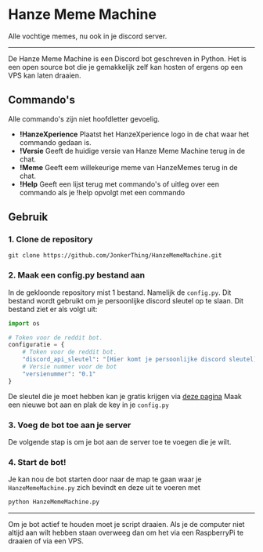 # Hanze Meme Machine
Alle vochtige memes, nu ook in je discord server.
***
De Hanze Meme Machine is een Discord bot geschreven in Python. Het is een open source bot die je gemakkelijk zelf kan hosten of ergens op een VPS kan laten draaien.

## Commando's
Alle commando's zijn niet hoofdletter gevoelig.

* **!HanzeXperience** Plaatst het HanzeXperience logo in de chat waar het commando gedaan is.
* **!Versie** Geeft de huidige versie van Hanze Meme Machine terug in de chat.
* **!Meme** Geeft eem willekeurige meme van HanzeMemes terug in de chat.
* **!Help** Geeft een lijst terug met commando's of uitleg over een commando als je !help opvolgt met een commando

## Gebruik
### 1. Clone de repository
```git
git clone https://github.com/JonkerThing/HanzeMemeMachine.git
```
### 2. Maak een config.py bestand aan
In de gekloonde repository mist 1 bestand. Namelijk de ```config.py```. Dit bestand wordt gebruikt om je persoonlijke discord sleutel op te slaan. Dit bestand ziet er als volgt uit:
```Python
import os

# Token voor de reddit bot.
configuratie = {
    # Token voor de reddit bot.
    "discord_api_sleutel": "[Hier komt je persoonlijke discord sleutel]",
    # Versie nummer voor de bot
    "versienummer": "0.1"
}
```
De sleutel die je moet hebben kan je gratis krijgen via [deze pagina](https://discordapp.com/developers/docs/intro)
Maak een nieuwe bot aan en plak de key in je ```config.py```

### 3. Voeg de bot toe aan je server
De volgende stap is om je bot aan de server toe te voegen die je wilt.

### 4. Start de bot!
Je kan nou de bot starten door naar de map te gaan waar je ```HanzeMemeMachine.py``` zich bevindt en deze uit te voeren met
```Python
python HanzeMemeMachine.py
```
***
Om je bot actief te houden moet je script draaien. Als je de computer niet altijd aan wilt hebben staan overweeg dan om het via een RaspberryPi te draaien of via een VPS. 
